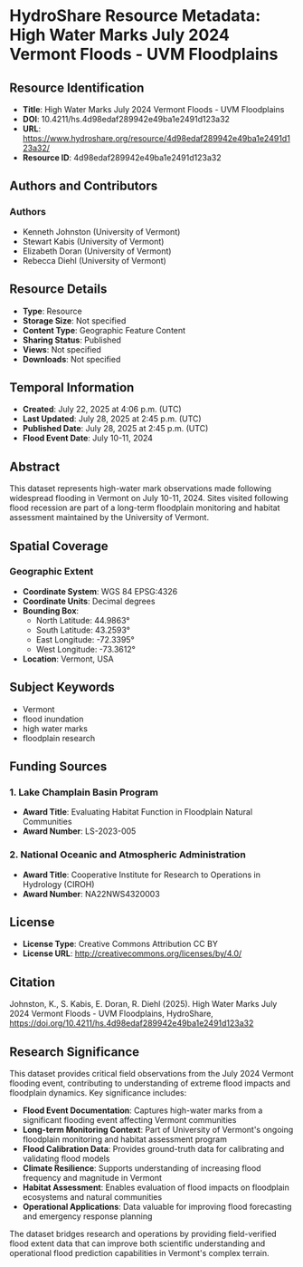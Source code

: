 # HydroShare Resource Metadata: High Water Marks July 2024 Vermont Floods - UVM Floodplains

## Resource Identification
- **Title**: High Water Marks July 2024 Vermont Floods - UVM Floodplains
- **DOI**: 10.4211/hs.4d98edaf289942e49ba1e2491d123a32
- **URL**: https://www.hydroshare.org/resource/4d98edaf289942e49ba1e2491d123a32/
- **Resource ID**: 4d98edaf289942e49ba1e2491d123a32

## Authors and Contributors
### Authors
- Kenneth Johnston (University of Vermont)
- Stewart Kabis (University of Vermont)
- Elizabeth Doran (University of Vermont)
- Rebecca Diehl (University of Vermont)

## Resource Details
- **Type**: Resource
- **Storage Size**: Not specified
- **Content Type**: Geographic Feature Content
- **Sharing Status**: Published
- **Views**: Not specified
- **Downloads**: Not specified

## Temporal Information
- **Created**: July 22, 2025 at 4:06 p.m. (UTC)
- **Last Updated**: July 28, 2025 at 2:45 p.m. (UTC)
- **Published Date**: July 28, 2025 at 2:45 p.m. (UTC)
- **Flood Event Date**: July 10-11, 2024

## Abstract
This dataset represents high-water mark observations made following widespread flooding in Vermont on July 10-11, 2024. Sites visited following flood recession are part of a long-term floodplain monitoring and habitat assessment maintained by the University of Vermont.

## Spatial Coverage
### Geographic Extent
- **Coordinate System**: WGS 84 EPSG:4326
- **Coordinate Units**: Decimal degrees
- **Bounding Box**:
  - North Latitude: 44.9863°
  - South Latitude: 43.2593°
  - East Longitude: -72.3395°
  - West Longitude: -73.3612°
- **Location**: Vermont, USA

## Subject Keywords
- Vermont
- flood inundation
- high water marks
- floodplain research

## Funding Sources

### 1. Lake Champlain Basin Program
- **Award Title**: Evaluating Habitat Function in Floodplain Natural Communities
- **Award Number**: LS-2023-005

### 2. National Oceanic and Atmospheric Administration
- **Award Title**: Cooperative Institute for Research to Operations in Hydrology (CIROH)
- **Award Number**: NA22NWS4320003

## License
- **License Type**: Creative Commons Attribution CC BY
- **License URL**: http://creativecommons.org/licenses/by/4.0/

## Citation
Johnston, K., S. Kabis, E. Doran, R. Diehl (2025). High Water Marks July 2024 Vermont Floods - UVM Floodplains, HydroShare, https://doi.org/10.4211/hs.4d98edaf289942e49ba1e2491d123a32

## Research Significance
This dataset provides critical field observations from the July 2024 Vermont flooding event, contributing to understanding of extreme flood impacts and floodplain dynamics. Key significance includes:

- **Flood Event Documentation**: Captures high-water marks from a significant flooding event affecting Vermont communities
- **Long-term Monitoring Context**: Part of University of Vermont's ongoing floodplain monitoring and habitat assessment program
- **Flood Calibration Data**: Provides ground-truth data for calibrating and validating flood models
- **Climate Resilience**: Supports understanding of increasing flood frequency and magnitude in Vermont
- **Habitat Assessment**: Enables evaluation of flood impacts on floodplain ecosystems and natural communities
- **Operational Applications**: Data valuable for improving flood forecasting and emergency response planning

The dataset bridges research and operations by providing field-verified flood extent data that can improve both scientific understanding and operational flood prediction capabilities in Vermont's complex terrain.